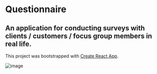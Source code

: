 # Questionnaire

## An application for conducting surveys with clients / customers / focus group members in real life.

This project was bootstrapped with [Create React App](https://github.com/facebook/create-react-app).

![image](https://user-images.githubusercontent.com/112722061/223612778-6eec336e-c22c-4acf-9fee-a1cca110fa73.png)
